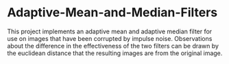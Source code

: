 # Adaptive-Mean-and-Median-Filters
This project implements an adaptive mean and adaptive median filter for use on images that have been corrupted by impulse noise. Observations about the difference in the effectiveness of the two filters can be drawn by the euclidean distance that the resulting images are from the original image.
